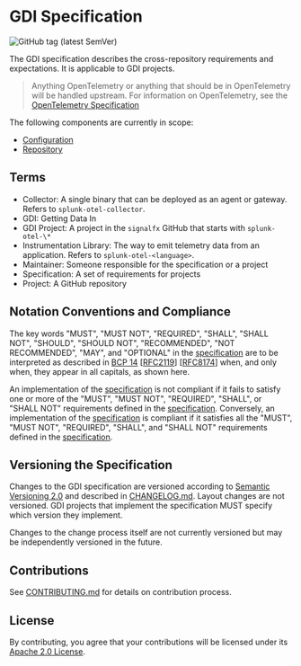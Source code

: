 # GDI Specification

![GitHub tag (latest SemVer)](https://img.shields.io/github/tag/signalfx/gdi-specification.svg)

The GDI specification describes the cross-repository requirements and
expectations. It is applicable to GDI projects.

> Anything OpenTelemetry or anything that should be in OpenTelemetry will be
> handled upstream. For information on OpenTelemetry, see the [OpenTelemetry
> Specification](https://github.com/open-telemetry/opentelemetry-specification/blob/main/specification/versioning-and-stability.md)

The following components are currently in scope:

- [Configuration](docs/configuration.md)
- [Repository](docs/repository.md)

## Terms

- Collector: A single binary that can be deployed as an agent or gateway.
  Refers to `splunk-otel-collector`.
- GDI: Getting Data In
- GDI Project: A project in the `signalfx` GitHub that starts with
  `splunk-otel-\*`
- Instrumentation Library: The way to emit telemetry data from an application.
  Refers to `splunk-otel-<language>`.
- Maintainer: Someone responsible for the specification or a project
- Specification: A set of requirements for projects
- Project: A GitHub repository

## Notation Conventions and Compliance

The key words "MUST", "MUST NOT", "REQUIRED", "SHALL", "SHALL NOT", "SHOULD",
"SHOULD NOT", "RECOMMENDED", "NOT RECOMMENDED", "MAY", and "OPTIONAL" in the
[specification](./docs/overview.md) are to be interpreted as described
in [BCP 14](https://tools.ietf.org/html/bcp14)
[[RFC2119](https://tools.ietf.org/html/rfc2119)]
[[RFC8174](https://tools.ietf.org/html/rfc8174)] when, and only when, they
appear in all capitals, as shown here.

An implementation of the [specification](./docs/overview.md) is not
compliant if it fails to satisfy one or more of the "MUST", "MUST NOT",
"REQUIRED", "SHALL", or "SHALL NOT" requirements defined in the
[specification](./docs/overview.md). Conversely, an implementation of
the [specification](./docs/overview.md) is compliant if it satisfies
all the "MUST", "MUST NOT", "REQUIRED", "SHALL", and "SHALL NOT" requirements
defined in the [specification](./docs/overview.md).

## Versioning the Specification

Changes to the GDI specification are versioned according to [Semantic
Versioning 2.0](https://semver.org/spec/v2.0.0.html) and described in
[CHANGELOG.md](CHANGELOG.md). Layout changes are not versioned. GDI projects
that implement the specification MUST specify which version they implement.

Changes to the change process itself are not currently versioned but may be
independently versioned in the future.

## Contributions

See [CONTRIBUTING.md](CONTRIBUTING.md) for details on contribution process.

## License

By contributing, you agree that your contributions will be licensed under its
[Apache 2.0 License](LICENSE).
